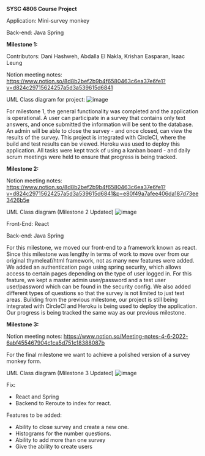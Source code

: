 **SYSC 4806 Course Project**

Application: Mini-survey monkey

Back-end: Java Spring

**Milestone 1:**

Contributors: Dani Hashweh, Abdalla El Nakla, Krishan Easparan, Isaac Leung 

Notion meeting notes: https://www.notion.so/8d8b2bef2b9b4f6580463c6ea37e6fe1?v=d824c29715624257a5d3a539615d6841

UML Class diagram for project: 
![image](https://user-images.githubusercontent.com/33381955/160062446-a2341f9d-abd1-42cd-a0ba-67b97061b478.png)

For milestone 1, the general functionality was completed and the application is operational. A user can participate in a survey that contains only text answers, and once submitted the information will be sent to the database. An admin will be able to close the survey - and once closed, can view the results of the survey. This project is integrated with CircleCI, where the build and test results can be viewed. Heroku was used to deploy this application. All tasks were kept track of using a kanban board - and daily scrum meetings were held to ensure that progress is being tracked. 

**Milestone 2:**

Notion meeting notes: https://www.notion.so/8d8b2bef2b9b4f6580463c6ea37e6fe1?v=d824c29715624257a5d3a539615d6841&p=e80f49a7afee406da187d73ee3426b5e

UML Class diagram (Milestone 2 Updated)
![image](https://user-images.githubusercontent.com/28928010/160149157-b2415753-8d2a-47fa-9cf9-7862107349c0.png)

Front-End: React

Back-end: Java Spring

For this milestone, we moved our front-end to a framework known as react. Since this milestone was lengthy in terms of work to move over from our original
thymeleaf/html framework, not as many new features were added. We added an authentication page using spring security, which allows access to certain pages 
depending on the type of user logged in. For this feature, we kept a master admin user/password and a test user user/password which can be found in the security config. We also added different types of questions so that the survey is not limited to just text areas. Building from the previous milestone, our project is still being integrated with CircleCI and Heroku is being used to deploy the application. Our progress is being tracked the same way as our previous milestone.

**Milestone 3:**

Notion meeting notes: https://www.notion.so/Meeting-notes-4-6-2022-6abf455467904c1ca5d751c18388087b

For the final milestone we want to achieve a polished version of a survey monkey form.

UML Class diagram (Milestone 3 Updated)
![image](https://i.imgur.com/ejq5b3p.png)

Fix: 
- React and Spring
- Backend to Reroute to index for react. 

Features to be added:
- Ability to close survey and create a new one. 
- Histograms for the number questions. 
- Ability to add more than one survey
- Give the ability to create users 


